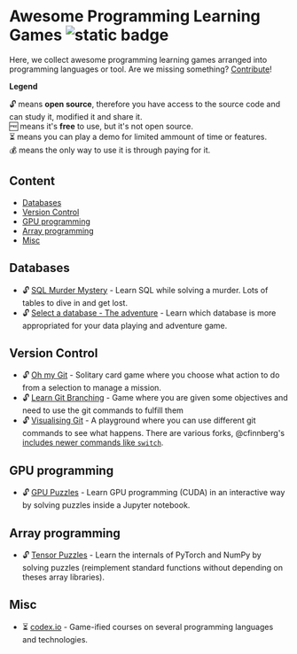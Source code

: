 # Awesome Programming Learning Games ![static badge](https://img.shields.io/badge/awesome-gray?logo=awesomelists&logoColor=black&labelColor=be9cb7)

Here, we collect awesome programming learning games arranged into programming languages or tool. Are we missing something? [Contribute](./CONTRIBUTING.md)!

**Legend**

🔓 means **open source**, therefore you have access to the source code and can study it, modified it and share it.  
🆓 means it's **free** to use, but it's not open source.  
⏳ means you can play a demo for limited ammount of time or features.  
💰 means the only way to use it is through paying for it.  

## Content
- [Databases](#databases)
- [Version Control](#version-control)
- [GPU programming](#gpu-programming)
- [Array programming](#array-programming)
- [Misc](#misc)

## Databases

- 🔓 [SQL Murder Mystery](https://mystery.knightlab.com/) - Learn SQL while solving a murder. Lots of tables to dive in and get lost.
- 🔓 [Select a database - The adventure](https://selectadb.com) - Learn which database is more appropriated for your data playing and adventure game.

## Version Control
- 🔓 [Oh my Git](https://ohmygit.org/) - Solitary card game where you choose what action to do from a selection to manage a mission.
- 🔓 [Learn Git Branching](https://learngitbranching.js.org/) - Game where you are given some objectives and need to use the git commands to fulfill them
- 🔓 [Visualising Git](https://git-school.github.io/visualizing-git/) - A playground where you can use different git commands to see what happens. There are various forks, @cfinnberg's [includes newer commands like `switch`](https://cfinnberg.github.io/visualizing-git/).

## GPU programming

- 🔓 [GPU Puzzles](https://github.com/srush/GPU-Puzzles) - Learn GPU programming (CUDA) in an interactive way by solving puzzles inside a Jupyter notebook.

## Array programming

- 🔓 [Tensor Puzzles](https://github.com/srush/Tensor-Puzzles) - Learn the internals of PyTorch and NumPy by solving puzzles (reimplement standard functions without depending on theses array libraries).

## Misc

- ⏳ [codex.io](https://www.codedex.io) - Game-ified courses on several programming languages and technologies.
